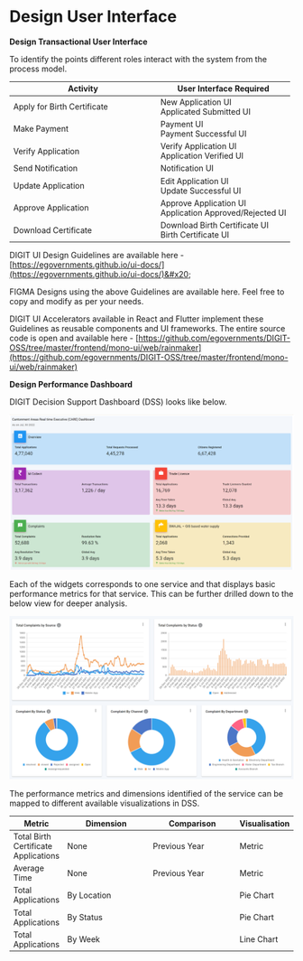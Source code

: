 # Design User Interface

**Design Transactional User Interface**

To identify the points different roles interact with the system from the process model.

<table><thead><tr><th width="247">Activity</th><th>User Interface Required</th></tr></thead><tbody><tr><td>Apply for Birth Certificate</td><td>New Application UI<br>Applicated Submitted UI</td></tr><tr><td>Make Payment</td><td>Payment UI<br>Payment Successful UI</td></tr><tr><td>Verify Application</td><td>Verify Application UI<br>Application Verified UI</td></tr><tr><td>Send Notification</td><td>Notification UI</td></tr><tr><td>Update Application</td><td>Edit Application UI <br>Update Successful UI</td></tr><tr><td>Approve Application</td><td>Approve Application UI<br>Application Approved/Rejected UI</td></tr><tr><td>Download Certificate</td><td>Download Birth Certificate UI<br>Birth Certificate UI</td></tr></tbody></table>

DIGIT UI Design Guidelines are available here - [https://egovernments.github.io/ui-docs/](https://egovernments.github.io/ui-docs/)&#x20;

FIGMA Designs using the above Guidelines are available here. Feel free to copy and modify as per your needs.

DIGIT UI Accelerators available in React and Flutter implement these Guidelines as reusable components and UI frameworks. The entire source code is open and available here - [https://github.com/egovernments/DIGIT-OSS/tree/master/frontend/mono-ui/web/rainmaker](https://github.com/egovernments/DIGIT-OSS/tree/master/frontend/mono-ui/web/rainmaker) &#x20;

**Design Performance Dashboard**

DIGIT Decision Support Dashboard (DSS) looks like below.&#x20;

![Cantonment Citizen Dashboard - All Services](<../../.gitbook/assets/image (68).png>)

Each of the widgets corresponds to one service and that displays basic performance metrics for that service. This can be further drilled down to the below view for deeper analysis.&#x20;

![Cantonment Citizen Dashboard - Complaints Dashboard](<../../.gitbook/assets/image (20).png>)

The performance metrics and dimensions identified of the service can be mapped to different available visualizations in DSS.

<table><thead><tr><th>Metric</th><th width="150">Dimension</th><th width="150">Comparison</th><th>Visualisation</th></tr></thead><tbody><tr><td>Total Birth Certificate Applications</td><td>None</td><td>Previous Year</td><td>Metric</td></tr><tr><td>Average Time</td><td>None</td><td>Previous Year</td><td>Metric</td></tr><tr><td>Total Applications </td><td>By Location</td><td></td><td>Pie Chart</td></tr><tr><td>Total Applications</td><td>By Status</td><td></td><td>Pie Chart</td></tr><tr><td>Total Applications</td><td>By Week</td><td></td><td>Line Chart</td></tr></tbody></table>
